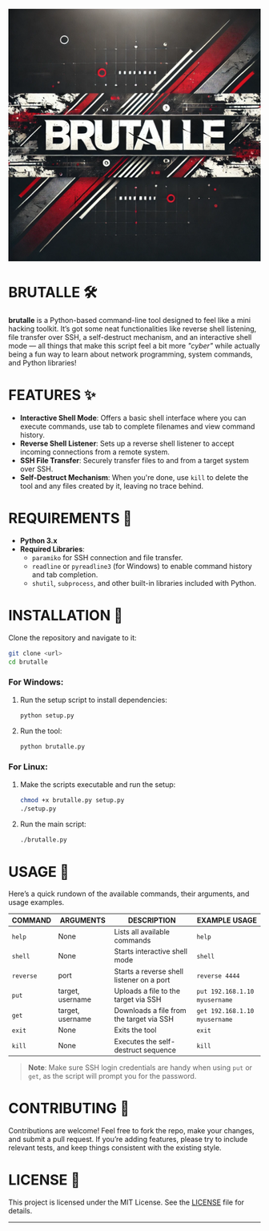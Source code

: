 
![](img/banner.png)

# BRUTALLE 🛠️

**brutalle** is a Python-based command-line tool designed to feel like a mini hacking toolkit. It’s got some neat functionalities like reverse shell listening, file transfer over SSH, a self-destruct mechanism, and an interactive shell mode — all things that make this script feel a bit more *"cyber"* while actually being a fun way to learn about network programming, system commands, and Python libraries!

# FEATURES ✨

- **Interactive Shell Mode**: Offers a basic shell interface where you can execute commands, use tab to complete filenames and view command history.
- **Reverse Shell Listener**: Sets up a reverse shell listener to accept incoming connections from a remote system.
- **SSH File Transfer**: Securely transfer files to and from a target system over SSH.
- **Self-Destruct Mechanism**: When you're done, use `kill` to delete the tool and any files created by it, leaving no trace behind.

# REQUIREMENTS 📝

- **Python 3.x**
- **Required Libraries**:
  - `paramiko` for SSH connection and file transfer.
  - `readline` or `pyreadline3` (for Windows) to enable command history and tab completion.
  - `shutil`, `subprocess`, and other built-in libraries included with Python.

# INSTALLATION 🚀

Clone the repository and navigate to it:

```bash
git clone <url>
cd brutalle
```

### **For Windows**:
1. Run the setup script to install dependencies:

    ```bash
    python setup.py
    ```

2. Run the tool:

    ```bash
    python brutalle.py
    ```

### **For Linux**:
1. Make the scripts executable and run the setup:

    ```bash
    chmod +x brutalle.py setup.py
    ./setup.py
    ```

2. Run the main script:

    ```bash
    ./brutalle.py
    ```

# USAGE 📖

Here’s a quick rundown of the available commands, their arguments, and usage examples.

| **COMMAND** | **ARGUMENTS**    | **DESCRIPTION**                           | **EXAMPLE USAGE**              |
|-------------|------------------|-------------------------------------------|--------------------------------|
| `help`      | None             | Lists all available commands              | `help`                         |
| `shell`     | None             | Starts interactive shell mode             | `shell`                        |
| `reverse`   | port             | Starts a reverse shell listener on a port | `reverse 4444`                 |
| `put`       | target, username | Uploads a file to the target via SSH      | `put 192.168.1.10 myusername`  |
| `get`       | target, username | Downloads a file from the target via SSH  | `get 192.168.1.10 myusername`  |
| `exit`      | None             | Exits the tool                            | `exit`                         |
| `kill`      | None             | Executes the self-destruct sequence       | `kill`                         |

> **Note**: Make sure SSH login credentials are handy when using `put` or `get`, as the script will prompt you for the password.

# CONTRIBUTING 🤝

Contributions are welcome! Feel free to fork the repo, make your changes, and submit a pull request. If you’re adding features, please try to include relevant tests, and keep things consistent with the existing style.

# LICENSE 📜

This project is licensed under the MIT License. See the [LICENSE](LICENSE.txt) file for details.

--- 

